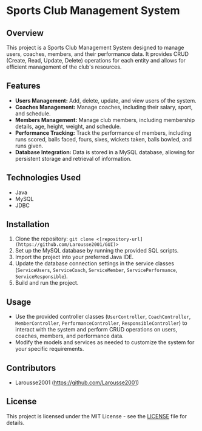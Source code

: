 # Sports Club Management System

## Overview
This project is a Sports Club Management System designed to manage users, coaches, members, and their performance data. It provides CRUD (Create, Read, Update, Delete) operations for each entity and allows for efficient management of the club's resources.

## Features
- **Users Management:** Add, delete, update, and view users of the system.
- **Coaches Management:** Manage coaches, including their salary, sport, and schedule.
- **Members Management:** Manage club members, including membership details, age, height, weight, and schedule.
- **Performance Tracking:** Track the performance of members, including runs scored, balls faced, fours, sixes, wickets taken, balls bowled, and runs given.
- **Database Integration:** Data is stored in a MySQL database, allowing for persistent storage and retrieval of information.

## Technologies Used
- Java
- MySQL
- JDBC

## Installation
1. Clone the repository: `git clone <[repository-url](https://github.com/Larousse2001/GUI)>`
2. Set up the MySQL database by running the provided SQL scripts.
3. Import the project into your preferred Java IDE.
4. Update the database connection settings in the service classes (`ServiceUsers`, `ServiceCoach`, `ServiceMember`, `ServicePerformance`, `ServiceResponsible`).
5. Build and run the project.

## Usage
- Use the provided controller classes (`UserController`, `CoachController`, `MemberController`, `PerformanceController`, `ResponsibleController`) to interact with the system and perform CRUD operations on users, coaches, members, and performance data.
- Modify the models and services as needed to customize the system for your specific requirements.

## Contributors
- Larousse2001 (https://github.com/Larousse2001)

## License
This project is licensed under the MIT License - see the [LICENSE](LICENSE) file for details.
